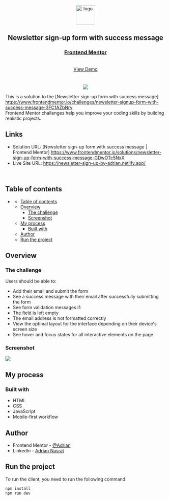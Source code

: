 <div align="center">

  <img src="https://www.frontendmentor.io/static/images/logo-mobile.svg" alt="logo" width="60" height="auto">

  <h2>Newsletter sign-up form with success message</h2>

  <h3>
    <a href="https://www.frontendmentor.io/solutions/newsletter-sign-up-form-with-success-message-GDwOTc5NxX">
      <strong>Frontend Mentor</strong>
    </a>
  </h3>

  <br>

  <div align="center">
    <a href="https://newsletter-sign-up-by-adrian.netlify.app/">View Demo</a>
  </div>

</div>

#

<div align="center">

![](./design/desktop-preview.jpg)

</div>

This is a solution to the [Newsletter sign-up form with success message] https://www.frontendmentor.io/challenges/newsletter-signup-form-with-success-message-3FC1AZbNrv <br>
Frontend Mentor challenges help you improve your coding skills by building realistic projects.

<h2>Links</h2>

- Solution URL: [Newsletter sign-up form with success message | Frontend Mentor] https://www.frontendmentor.io/solutions/newsletter-sign-up-form-with-success-message-GDwOTc5NxX
- Live Site URL: https://newsletter-sign-up-by-adrian.netlify.app/

<br>

## Table of contents

- [](#)
  - [Table of contents](#table-of-contents)
  - [Overview](#overview)
    - [The challenge](#the-challenge)
    - [Screenshot](#screenshot)
  - [My process](#my-process)
    - [Built with](#built-with)
  - [Author](#author)
  - [Run the project](#run-the-project)

## Overview

### The challenge

Users should be able to:
- Add their email and submit the form
- See a success message with their email after successfully submitting the form
- See form validation messages if:
- The field is left empty
- The email address is not formatted correctly
- View the optimal layout for the interface depending on their device's screen size
- See hover and focus states for all interactive elements on the page

### Screenshot

![](design/desktop_screenshot.PNG)

## My process

### Built with

- HTML
- CSS
- JavaScript
- Mobile-first workflow

## Author

- Frontend Mentor - [@Adrian](https://www.frontendmentor.io/profile/aliadrian)
- LinkedIn - [Adrian Nasrat](https://www.linkedin.com/in/adrian-nasrat/)

## Run the project

To run the client, you need to run the following command:

```bash
npm install
npm run dev
```

